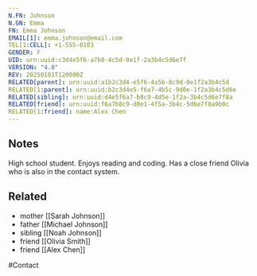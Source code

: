 ```yaml
---
N.FN: Johnson
N.GN: Emma
FN: Emma Johnson
EMAIL[1]: emma.johnson@email.com
TEL[1:CELL]: +1-555-0103
GENDER: F
UID: urn:uuid:c3d4e5f6-a7b8-4c5d-0e1f-2a3b4c5d6e7f
VERSION: "4.0"
REV: 20250101T120000Z
RELATED[parent]: urn:uuid:a1b2c3d4-e5f6-4a5b-8c9d-0e1f2a3b4c5d
RELATED[1:parent]: urn:uuid:b2c3d4e5-f6a7-4b5c-9d0e-1f2a3b4c5d6e
RELATED[sibling]: urn:uuid:d4e5f6a7-b8c9-4d5e-1f2a-3b4c5d6e7f8a
RELATED[friend]: urn:uuid:f6a7b8c9-d0e1-4f5a-3b4c-5d6e7f8a9b0c
RELATED[1:friend]: name:Alex Chen
---
```


## Notes

High school student. Enjoys reading and coding. Has a close friend Olivia who is also in the contact system.

## Related
- mother [[Sarah Johnson]]
- father [[Michael Johnson]]
- sibling [[Noah Johnson]]
- friend [[Olivia Smith]]
- friend [[Alex Chen]]

#Contact
